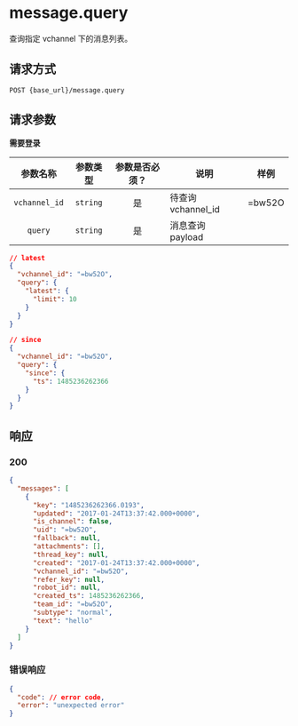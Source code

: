 # message.query

查询指定 vchannel 下的消息列表。

## 请求方式

```
POST {base_url}/message.query
```

## 请求参数

**需要登录**

| 参数名称 | 参数类型 | 参数是否必须？ | 说明 | 样例 |
|:--------:|:--------:|:--------------:|------|------|
| `vchannel_id` | `string` | 是 | 待查询 vchannel_id | =bw52O |
| `query` | `string` | 是 | 消息查询 payload |  |

```json
// latest
{
  "vchannel_id": "=bw52O",
  "query": {
    "latest": {
      "limit": 10
    }
  }
}

// since
{
  "vchannel_id": "=bw52O",
  "query": {
    "since": {
      "ts": 1485236262366
    }
  }
}
```

## 响应

### 200

```json
{
  "messages": [
    {
      "key": "1485236262366.0193",
      "updated": "2017-01-24T13:37:42.000+0000",
      "is_channel": false,
      "uid": "=bw52O",
      "fallback": null,
      "attachments": [],
      "thread_key": null,
      "created": "2017-01-24T13:37:42.000+0000",
      "vchannel_id": "=bw52O",
      "refer_key": null,
      "robot_id": null,
      "created_ts": 1485236262366,
      "team_id": "=bw52O",
      "subtype": "normal",
      "text": "hello"
    }
  ]
}
```
### 错误响应

```json
{
  "code": // error code,
  "error": "unexpected error"
}
```

<!-- generated by gen_doc.js -->

